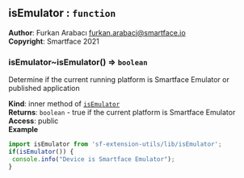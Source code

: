 <a name="module_isEmulator"></a>

## isEmulator : <code>function</code>
**Author**: Furkan Arabacı <furkan.arabaci@smartface.io>  
**Copyright**: Smartface 2021  
<a name="module_isEmulator..isEmulator"></a>

### isEmulator~isEmulator() ⇒ <code>boolean</code>
Determine if the current running platform is Smartface Emulator or published application

**Kind**: inner method of [<code>isEmulator</code>](#module_isEmulator)  
**Returns**: <code>boolean</code> - true if the current platform is Smartface Emulator  
**Access**: public  
**Example**  
```js
import isEmulator from 'sf-extension-utils/lib/isEmulator';
if(isEmulator()) {
 console.info("Device is Smartface Emulator");
}
```
